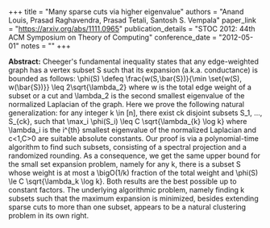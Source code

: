 +++
title = "Many sparse cuts via higher eigenvalue"
authors = "Anand Louis, Prasad Raghavendra, Prasad Tetali, Santosh S. Vempala"
paper_link = "https://arxiv.org/abs/1111.0965"
publication_details = "STOC 2012: 44th ACM Symposium on Theory of Computing"
conference_date = "2012-05-01"
notes = ""
+++

<b>Abstract:</b>
Cheeger's fundamental inequality states that any edge-weighted graph has a vertex subset S such that its expansion (a.k.a. conductance) is bounded as follows:
\phi(S) \defeq \frac{w(S,\bar{S})}{\min \set{w(S), w(\bar{S})}}
\leq 2\sqrt{\lambda_2}
where w is the total edge weight of a subset or a cut and \lambda_2 is the second smallest eigenvalue of the normalized Laplacian of the graph. Here we prove the following natural generalization: for any integer k \in [n], there exist ck disjoint subsets S_1, ..., S_{ck}, such that
\max_i \phi(S_i) \leq C \sqrt{\lambda_{k} \log k}
where \lambda_i is the i^{th} smallest eigenvalue of the normalized Laplacian and c<1,C>0 are suitable absolute constants. Our proof is via a polynomial-time algorithm to find such subsets, consisting of a spectral projection and a randomized rounding. As a consequence, we get the same upper bound for the small set expansion problem, namely for any k, there is a subset S whose weight is at most a \bigO(1/k) fraction of the total weight and \phi(S) \le C \sqrt{\lambda_k \log k}. Both results are the best possible up to constant factors. 
The underlying algorithmic problem, namely finding k subsets such that the maximum expansion is minimized, besides extending sparse cuts to more than one subset, appears to be a natural clustering problem in its own right.